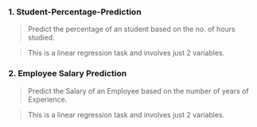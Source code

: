 ### 1. Student-Percentage-Prediction
> Predict the percentage of an student based on the no. of hours studied.

> This is a linear regression task and involves just 2 variables.

### 2. Employee Salary Prediction
> Predict the Salary of an Employee based on the number of years of Experience.

> This is a linear regression task and involves just 2 variables.

